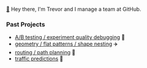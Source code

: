 [:evergreen_tree:](https://ki7hsg.com) Hey there, I'm Trevor and I manage a team at GitHub.

### Past Projects
- [A/B testing / experiment quality debugging](https://www.microsoft.com/en-us/research/group/experimentation-platform-exp/articles/diagnosing-sample-ratio-mismatch-in-a-b-testing/) :test_tube:
- [geometry / flat patterns / shape nesting](https://patents.google.com/patent/US10279928B2/en?inventor=blanarik&oq=inventor:blanarik) :airplane:  
- [routing / path planning](https://patents.google.com/patent/US9157746B2/en?inventor=blanarik&oq=inventor:blanarik) :ship:
- [traffic predictions](https://github.com/tblanarik/WSDOTTrafficData) :car:
